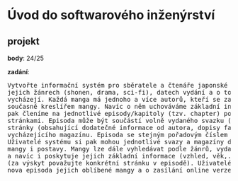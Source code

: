 # Úvod do softwarového inženýrství

## projekt
**body**: 24/25

**zadání**:
<pre>
Vytvořte informační systém pro sběratele a čtenáře japonské mangy. Systém uchovává informace o jednotlivých mangách,
jejich žánrech (shonen, drama, sci-fi), datech vydání a o tom, zda jsou dokončené, a případně jak pravidelně 
vycházejí. Každá manga má jednoho a více autorů, kteří se zaměřují na konkrétní žánry. Autor může a nemusí být 
současně kreslířem mangy. Navíc o něm uchováváme základní informace jako je věk, adresa bydliště, apod. Mangu 
pak členíme na jednotlivé episody/kapitoly (tzv. chapter) popsané jménem, pořadovým číslem, obalem a jednotlivými 
stránkami. Episoda může být součástí volně vydaného svazku (tzv. volume), který současně obsahuje dodatečné 
stránky (obsahující dodatečné informace od autora, dopisy fanoušků, apod.), a nebo součástí pravidelně 
vycházejícího magazínu. Episoda se stejným pořadovým číslem může být součásti jak magazínu tak svazku. 
Uživatelé systému si pak mohou jednotlivé svazy a magazíny dopředu objednávat, a vést si své oblíbené 
mangy i postavy. Mangy lze dále vyhledávat podle žánrů, vydavatelích, či postavách, které se v nich vyskytují 
a navíc i poskytuje jejich základní informace (vzhled, věk,...) a rovněž první a poslední výskyt v dané manze 
(za výskyt považujte konkrétní stránku v episodě). Uživatelé se mohou rovněž přihlásit o upozornění, když vyjde 
nova episoda jejich oblíbené mangy a o zasílání online verze zakoupených svazků a magazínů.
</pre>
